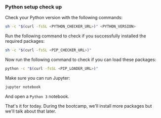 ### Python setup check up

Check your Python version with the following commands:
```bash
sh -c "$(curl -fsSL <PYTHON_CHECKER_URL>)" <PYTHON_VERSION>
```

Run the following command to check if you successfully installed the required packages:
```bash
sh -c "$(curl -fsSL <PIP_CHECKER_URL>)"
```

Now run the following command to check if you can load these packages:
```bash
python -c "$(curl -fsSL <PIP_LOADER_URL>)"
```

Make sure you can run Jupyter:

```bash
jupyter notebook
```

And open a `Python 3` notebook.

That's it for today. During the bootcamp, we'll install more packages but we'll talk about that later.
